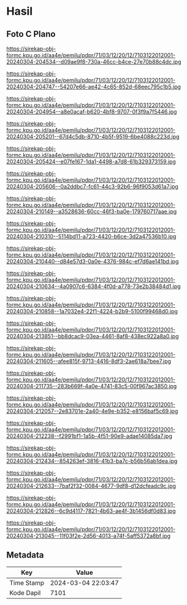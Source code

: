 # Hasil

## Foto C Plano

https://sirekap-obj-formc.kpu.go.id/aa4e/pemilu/pdpr/71/03/12/20/12/7103122012001-20240304-204534--d09ae9f8-730a-46cc-b4ce-27e70b88c4dc.jpg

https://sirekap-obj-formc.kpu.go.id/aa4e/pemilu/pdpr/71/03/12/20/12/7103122012001-20240304-204747--54207e66-ae42-4c65-852d-68eec795c1b5.jpg

https://sirekap-obj-formc.kpu.go.id/aa4e/pemilu/pdpr/71/03/12/20/12/7103122012001-20240304-204954--a8e0acaf-b620-4bf8-9707-0f3f9a7f5446.jpg

https://sirekap-obj-formc.kpu.go.id/aa4e/pemilu/pdpr/71/03/12/20/12/7103122012001-20240304-205201--67d4c5db-8710-4b5f-9519-6be4088c223d.jpg

https://sirekap-obj-formc.kpu.go.id/aa4e/pemilu/pdpr/71/03/12/20/12/7103122012001-20240304-205424--e07fe167-1da1-4498-a7d8-61b329373159.jpg

https://sirekap-obj-formc.kpu.go.id/aa4e/pemilu/pdpr/71/03/12/20/12/7103122012001-20240304-205606--0a2ddbc7-fc61-44c3-92b6-96f9053d61a7.jpg

https://sirekap-obj-formc.kpu.go.id/aa4e/pemilu/pdpr/71/03/12/20/12/7103122012001-20240304-210149--a3528636-60cc-46f3-ba0e-179760717aae.jpg

https://sirekap-obj-formc.kpu.go.id/aa4e/pemilu/pdpr/71/03/12/20/12/7103122012001-20240304-210310--5114bd11-a723-4420-b6ce-3d2a47536b10.jpg

https://sirekap-obj-formc.kpu.go.id/aa4e/pemilu/pdpr/71/03/12/20/12/7103122012001-20240304-210440--d84e57d3-0a0e-4376-984c-ef7d6ae141bd.jpg

https://sirekap-obj-formc.kpu.go.id/aa4e/pemilu/pdpr/71/03/12/20/12/7103122012001-20240304-210634--4a0907c6-6384-4f0d-a778-73e2b38484d1.jpg

https://sirekap-obj-formc.kpu.go.id/aa4e/pemilu/pdpr/71/03/12/20/12/7103122012001-20240304-210858--1a7032e4-22f1-4224-b2b9-5100f99468d0.jpg

https://sirekap-obj-formc.kpu.go.id/aa4e/pemilu/pdpr/71/03/12/20/12/7103122012001-20240304-213851--bb8dcac9-03ea-4461-8af8-438ec922a8a0.jpg

https://sirekap-obj-formc.kpu.go.id/aa4e/pemilu/pdpr/71/03/12/20/12/7103122012001-20240304-211605--afee815f-9713-4416-8df3-2ae618a7bee7.jpg

https://sirekap-obj-formc.kpu.go.id/aa4e/pemilu/pdpr/71/03/12/20/12/7103122012001-20240304-211735--283b669f-4a0e-4741-83c5-00f967ac3850.jpg

https://sirekap-obj-formc.kpu.go.id/aa4e/pemilu/pdpr/71/03/12/20/12/7103122012001-20240304-212057--2e83701e-2a40-4e9e-b352-e8156baf5c69.jpg

https://sirekap-obj-formc.kpu.go.id/aa4e/pemilu/pdpr/71/03/12/20/12/7103122012001-20240304-212238--f2991bf1-1a5b-4f51-90e9-adae14085da7.jpg

https://sirekap-obj-formc.kpu.go.id/aa4e/pemilu/pdpr/71/03/12/20/12/7103122012001-20240304-212434--854263ef-3816-41b3-ba7c-b56b56ab1dea.jpg

https://sirekap-obj-formc.kpu.go.id/aa4e/pemilu/pdpr/71/03/12/20/12/7103122012001-20240304-212633--7baf2f32-0084-4677-9df8-d12dcfeadc9c.jpg

https://sirekap-obj-formc.kpu.go.id/aa4e/pemilu/pdpr/71/03/12/20/12/7103122012001-20240304-212826--6c9d4117-7821-4b63-ae4f-3b1456df0d83.jpg

https://sirekap-obj-formc.kpu.go.id/aa4e/pemilu/pdpr/71/03/12/20/12/7103122012001-20240304-213045--11f03f2e-2d56-4013-a74f-5aff5372a8bf.jpg


## Metadata

| Key        | Value               |
| ---------- | ------------------- |
| Time Stamp | 2024-03-04 22:03:47 |
| Kode Dapil | 7101                |



